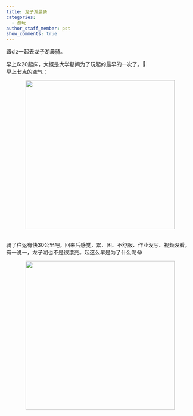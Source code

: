 ```yaml
---
title: 龙子湖晨骑
categories:
  - 游玩
author_staff_member: pst
show_comments: true
---
```

跟clz一起去龙子湖晨骑。  

早上6:20起床，大概是大学期间为了玩起的最早的一次了。  
早上七点的空气：

<div align="center"><img src="http://www.hellopst.cn/images/早起.jpeg" width="400" align="center" /></div><br>

骑了往返有快30公里吧。回来后感觉，累、困、不舒服、作业没写、视频没看。有一说一，龙子湖也不是很漂亮。起这么早是为了什么呢😂

<div align="center"><img src="http://www.hellopst.cn/images/龙子湖.jpeg" width="400" align="center" /></div><br>